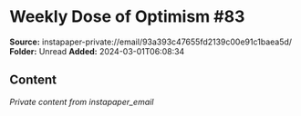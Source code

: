 # Weekly Dose of Optimism #83

**Source:** instapaper-private://email/93a393c47655fd2139c00e91c1baea5d/
**Folder:** Unread
**Added:** 2024-03-01T06:08:34




## Content
*Private content from instapaper_email*
